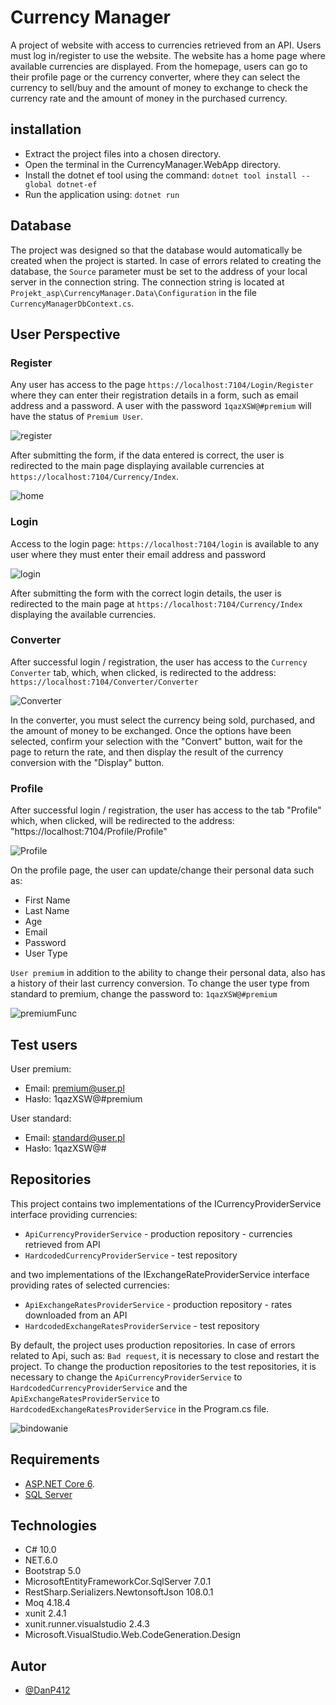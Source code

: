 
# Currency Manager

A project of website with access to currencies retrieved from an API. Users must log in/register to use the website.
The website has a home page where available currencies are displayed. From the homepage, users can go to their profile page or the currency converter, where they can select the currency to sell/buy and the amount of money to exchange to check the currency rate and the amount of money in the purchased currency.


## installation

- Extract the project files into a chosen directory.
- Open the terminal in the CurrencyManager.WebApp directory.
- Install the dotnet ef tool using the command: 
``dotnet tool install --global dotnet-ef``
- Run the application using: ``dotnet run``

## Database

The project was designed so that the database would automatically be created when the project is started. In case of errors related to creating the database, the ``Source`` parameter must be set to the address of your local server in the connection string. The connection string is located at ``Projekt_asp\CurrencyManager.Data\Configuration`` in the file ``CurrencyManagerDbContext.cs``.

## User Perspective

### Register

Any user has access to the page ``https://localhost:7104/Login/Register`` where they can enter their registration details in a form, such as email address and a password. A user with the password ``1qazXSW@#premium`` will have the status of ``Premium User``.

![register](https://github.com/BugLurker404/Currency_Manager_WebApp/assets/92109490/72d8d578-f420-4197-b949-996e78b38c5e)


After submitting the form, if the data entered is correct, the user is redirected to the main page displaying available currencies at ``https://localhost:7104/Currency/Index``.


![home](https://github.com/BugLurker404/Currency_Manager_WebApp/assets/92109490/ad7ea986-5c56-49bf-8b85-a4788f6ead2c)


### Login

Access to the login page: ``https://localhost:7104/login`` is available to any user where they must enter their email address and password

![login](https://github.com/BugLurker404/Currency_Manager_WebApp/assets/92109490/f6a392bd-2af0-4b3c-bfcc-9b29c199ec55)



After submitting the form with the correct login details, the user is redirected to the main page at ``https://localhost:7104/Currency/Index`` displaying the available currencies.


### Converter

After successful login / registration, the user has access to the ``Currency Converter`` tab, which, when clicked, is redirected to the address: ``https://localhost:7104/Converter/Converter``


![Converter](https://github.com/BugLurker404/Currency_Manager_WebApp/assets/92109490/126e3a95-fb7b-453f-a022-17d3265399e7)



In the converter, you must select the currency being sold, purchased, and the amount of money to be exchanged.
Once the options have been selected, confirm your selection with the "Convert" button, wait for the page to return the rate, and then display the result of the currency conversion with the "Display" button.



### Profile

After successful login / registration, the user has access to the tab "Profile" which, when clicked, will be redirected to the address: "https://localhost:7104/Profile/Profile"

![Profile](https://github.com/BugLurker404/Currency_Manager_WebApp/assets/92109490/f0368ee1-ba0d-468b-aa22-51664f424a72)


On the profile page, the user can update/change their personal data such as:
- First Name
- Last Name
- Age
- Email
- Password
- User Type

``User premium`` in addition to the ability to change their personal data, also has a history of their last currency conversion.
To change the user type from standard to premium, change the password to: `1qazXSW@#premium`


![premiumFunc](https://github.com/BugLurker404/Currency_Manager_WebApp/assets/92109490/4462eaed-aec1-4b05-8671-797a47685058)




## Test users

User premium: 
- Email: premium@user.pl
- Hasło: 1qazXSW@#premium

User standard:
- Email: standard@user.pl
- Hasło: 1qazXSW@#
## Repositories

This project contains two implementations of the ICurrencyProviderService interface providing currencies:

- ``ApiCurrencyProviderService`` - production repository - currencies retrieved from API
- ``HardcodedCurrencyProviderService`` - test repository


and two implementations of the IExchangeRateProviderService interface providing rates of selected currencies:

- ``ApiExchangeRatesProviderService`` - production repository - rates downloaded from an API
- ``HardcodedExchangeRatesProviderService`` - test repository


By default, the project uses production repositories. In case of errors related to Api, such as: ``Bad request``, it is necessary to close and restart the project. To change the production repositories to the test repositories, it is necessary to change the ``ApiCurrencyProviderService`` to ``HardcodedCurrencyProviderService`` and the ``ApiExchangeRatesProviderService`` to ``HardcodedExchangeRatesProviderService`` in the Program.cs file.

![bindowanie](https://user-images.githubusercontent.com/92109490/215597318-8487a9bf-ab93-4213-a94a-d52bb9952d24.png)




## Requirements

- [ASP.NET Core 6](https://dotnet.microsoft.com/en-us/download/dotnet/6.0).
- [SQL Server](https://www.microsoft.com/pl-pl/sql-server/sql-server-downloads)

## Technologies

- C# 10.0
- NET.6.0
- Bootstrap 5.0
- MicrosoftEntityFrameworkCor.SqlServer 7.0.1
- RestSharp.Serializers.NewtonsoftJson 108.0.1
- Moq 4.18.4
- xunit 2.4.1
- xunit.runner.visualstudio 2.4.3
- Microsoft.VisualStudio.Web.CodeGeneration.Design
## Autor

- [@DanP412](https://github.com/DanP412)
